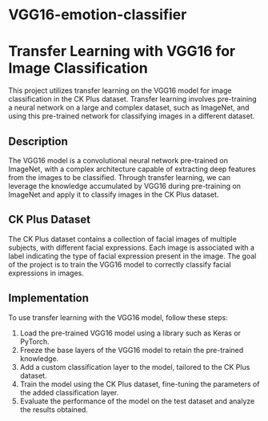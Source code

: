 # VGG16-emotion-classifier
# Transfer Learning with VGG16 for Image Classification

This project utilizes transfer learning on the VGG16 model for image classification in the CK Plus dataset. Transfer learning involves pre-training a neural network on a large and complex dataset, such as ImageNet, and using this pre-trained network for classifying images in a different dataset.

## Description

The VGG16 model is a convolutional neural network pre-trained on ImageNet, with a complex architecture capable of extracting deep features from the images to be classified. Through transfer learning, we can leverage the knowledge accumulated by VGG16 during pre-training on ImageNet and apply it to classify images in the CK Plus dataset.

## CK Plus Dataset

The CK Plus dataset contains a collection of facial images of multiple subjects, with different facial expressions. Each image is associated with a label indicating the type of facial expression present in the image. The goal of the project is to train the VGG16 model to correctly classify facial expressions in images.

## Implementation

To use transfer learning with the VGG16 model, follow these steps:

1. Load the pre-trained VGG16 model using a library such as Keras or PyTorch.
2. Freeze the base layers of the VGG16 model to retain the pre-trained knowledge.
3. Add a custom classification layer to the model, tailored to the CK Plus dataset.
4. Train the model using the CK Plus dataset, fine-tuning the parameters of the added classification layer.
5. Evaluate the performance of the model on the test dataset and analyze the results obtained.
